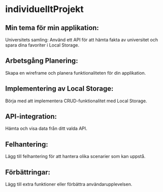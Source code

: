 # individuelltProjekt
## Min tema för min applikation:
 Universitets samling: Använd ett API för att hämta fakta av universitet och spara dina favoriter i Local Storage.


## Arbetsgång Planering:
 Skapa en wireframe och planera funktionaliteten för din applikation. 
 ## Implementering av Local Storage:
 Börja med att implementera CRUD-funktionalitet med Local Storage.
## API-integration:
 Hämta och visa data från ditt valda API.
## Felhantering:
 Lägg till felhantering för att hantera olika scenarier som kan uppstå. 
## Förbättringar:
 Lägg till extra funktioner eller förbättra användarupplevelsen.
